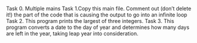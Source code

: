 Task 0. Multiple mains
Task 1.Copy this main file. Comment out (don’t delete it!) the part of the code that is causing the output to go into an infinite loop
Task 2. This program prints the largest of three integers.
Task 3. This program converts a date to the day of year and determines how many days are left in the year, taking leap year into consideration.
